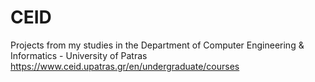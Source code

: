 # CEID
Projects from my studies in the Department of Computer Engineering &amp; Informatics - University of Patras 
https://www.ceid.upatras.gr/en/undergraduate/courses

